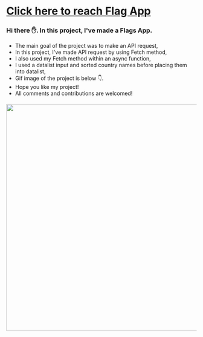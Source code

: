 # [Click here to reach Flag App](https://musatirgithub.github.io/FlagApp/)
<h3>Hi there ✋. In this project, I've made a Flags App.</h3>
<ul>
  <li>The main goal of the project was to make an API request,</li>
  <li>In this project, I've made API request by using Fetch method, </li>
  <li>I also used my Fetch method within an async function,</li>
  <li>I used a datalist input and sorted country names before placing them into datalist,</li>
  <li>Gif image of the project is below 👇. </li>
  <li>Hope you like my project!</li>
  <li>All comments and contributions are welcomed!</li>
</ul>  


<div class="pics" style="margin-top:20px">
  <img src="https://musatirgithub.github.io/CheckoutForm/FlagApp.gif" width="600px">
</div>

